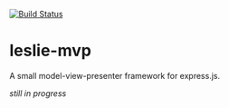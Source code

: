 [![Build Status](https://travis-ci.org/curtissimo/leslie-mvp.svg?branch=develop)](https://travis-ci.org/curtissimo/leslie-mvp)

leslie-mvp
==========

A small model-view-presenter framework for express.js.

_still in progress_

